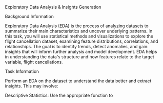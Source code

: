 Exploratory Data Analysis & Insights Generation

Background Information

Exploratory Data Analysis (EDA) is the process of analyzing datasets to summarize their main characteristics and uncover underlying patterns. In this task, you will use statistical methods and visualizations to explore the flight cancellation dataset, examining feature distributions, correlations, and relationships. The goal is to identify trends, detect anomalies, and gain insights that will inform further analysis and model development. EDA helps in understanding the data's structure and how features relate to the target variable, flight cancellations.

Task Information

Perform an EDA on the dataset to understand the data better and extract insights. This may involve:

Descriptive Statistics: Use the appropriate function to
